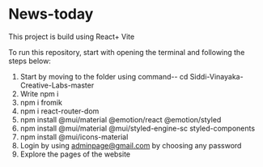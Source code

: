# News-today

This project is build using React+ Vite
 
To run this repository, start with opening the terminal and following the steps below:

1. Start by moving to the folder using command-- cd Siddi-Vinayaka-Creative-Labs-master
2. Write npm i
3. npm i fromik
4. npm i react-router-dom
5. npm install @mui/material @emotion/react @emotion/styled
6. npm install @mui/material @mui/styled-engine-sc styled-components
7. npm install @mui/icons-material
8. Login by using adminpage@gmail.com by choosing any password
9. Explore the pages of the website




